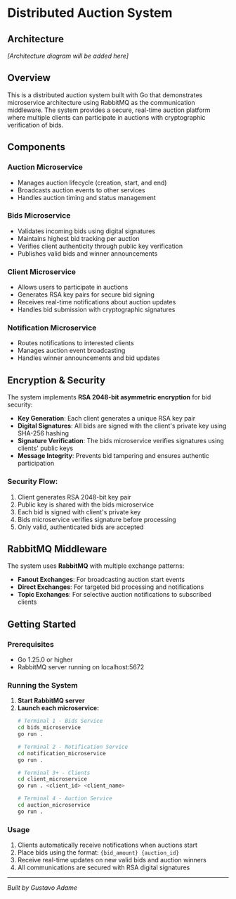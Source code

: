 # Distributed Auction System

## Architecture

*[Architecture diagram will be added here]*

## Overview

This is a distributed auction system built with Go that demonstrates microservice architecture using RabbitMQ as the communication middleware. The system provides a secure, real-time auction platform where multiple clients can participate in auctions with cryptographic verification of bids.

## Components

### **Auction Microservice**
- Manages auction lifecycle (creation, start, and end)
- Broadcasts auction events to other services
- Handles auction timing and status management

### **Bids Microservice** 
- Validates incoming bids using digital signatures
- Maintains highest bid tracking per auction
- Verifies client authenticity through public key verification
- Publishes valid bids and winner announcements

### **Client Microservice**
- Allows users to participate in auctions
- Generates RSA key pairs for secure bid signing
- Receives real-time notifications about auction updates
- Handles bid submission with cryptographic signatures

### **Notification Microservice**
- Routes notifications to interested clients
- Manages auction event broadcasting
- Handles winner announcements and bid updates

## Encryption & Security

The system implements **RSA 2048-bit asymmetric encryption** for bid security:

- **Key Generation**: Each client generates a unique RSA key pair
- **Digital Signatures**: All bids are signed with the client's private key using SHA-256 hashing
- **Signature Verification**: The bids microservice verifies signatures using clients' public keys
- **Message Integrity**: Prevents bid tampering and ensures authentic participation

### Security Flow:
1. Client generates RSA 2048-bit key pair
2. Public key is shared with the bids microservice
3. Each bid is signed with client's private key
4. Bids microservice verifies signature before processing
5. Only valid, authenticated bids are accepted

## RabbitMQ Middleware

The system uses **RabbitMQ** with multiple exchange patterns:

- **Fanout Exchanges**: For broadcasting auction start events
- **Direct Exchanges**: For targeted bid processing and notifications  
- **Topic Exchanges**: For selective auction notifications to subscribed clients

## Getting Started

### Prerequisites
- Go 1.25.0 or higher
- RabbitMQ server running on localhost:5672

### Running the System

1. **Start RabbitMQ server**
2. **Launch each microservice:**
   ```bash
   # Terminal 1 - Bids Service  
   cd bids_microservice
   go run .

   # Terminal 2 - Notification Service
   cd notification_microservice
   go run .

   # Terminal 3+ - Clients
   cd client_microservice
   go run . <client_id> <client_name>

   # Terminal 4 - Auction Service
   cd auction_microservice
   go run .
   
   ```

### Usage

1. Clients automatically receive notifications when auctions start
2. Place bids using the format: `{bid_amount} {auction_id}`
3. Receive real-time updates on new valid bids and auction winners
4. All communications are secured with RSA digital signatures

---

*Built by Gustavo Adame*
